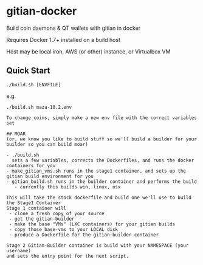 # gitian-docker 

Build coin daemons & QT wallets with gitian in docker

Requires Docker 1.7+ installed on a build host

Host may be local iron, AWS (or other) instance, or Virtualbox VM

## Quick Start

 ```
 ./build.sh [ENVFILE]
 ```
 e.g.
 ```
 ./build.sh maza-10.2.env

To change coins, simply make a new env file with the correct variables set

## MOAR
 (or, we know you like to build stuff so we'll build a builder for your builder so you can build moar)

 - ./build.sh 
   sets a few variables, corrects the Dockerfiles, and runs the docker containers for you
 - make_gitian_vms.sh runs in the stage1 container, and sets up the gitian build environment for you
 - gitian_build.sh runs in the builder container and performs the build 
    - currently this builds win, linux, osx 

This will take the stock dockerfile and build one we'll use to build the Stage1 Container
Stage 1 container will 
  - clone a fresh copy of your source
  - get the gitian-builder
  - make the base "VMs" (LXC containers) for your gitian builds
  - copy those base-vms to your LOCAL disk
  - produce a Dockerfile for the gitian-builder container

Stage 2 Gitian-Builder container is build with your NAMESPACE (your username) 
and sets the entry point for the next script. 



